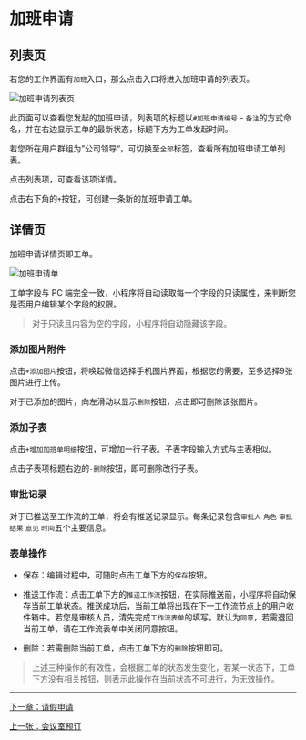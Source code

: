 # 加班申请

## 列表页

若您的工作界面有`加班`入口，那么点击入口将进入加班申请的列表页。

![加班申请列表页](https://ws3.sinaimg.cn/large/006tNc79ly1fz5k83iv10j30u01o0759.jpg)

此页面可以查看您发起的加班申请，列表项的标题以`#加班申请编号` - `备注`的方式命名，并在右边显示工单的最新状态，标题下方为工单发起时间。

若您所在用户群组为”公司领导“，可切换至`全部`标签，查看所有加班申请工单列表。

点击列表项，可查看该项详情。

点击右下角的`+`按钮，可创建一条新的加班申请工单。

## 详情页

加班申请详情页即工单。

![加班申请单](https://ws1.sinaimg.cn/large/006tNc79ly1fz5kd4tbz2j30u01o0gmx.jpg)

工单字段与 PC 端完全一致，小程序将自动读取每一个字段的只读属性，来判断您是否用户编辑某个字段的权限。

> 对于只读且内容为空的字段，小程序将自动隐藏该字段。

### 添加图片附件

点击`+添加图片`按钮，将唤起微信选择手机图片界面，根据您的需要，至多选择9张图片进行上传。

对于已添加的图片，向左滑动以显示`删除`按钮，点击即可删除该张图片。

### 添加子表

点击`+增加加班单明细`按钮，可增加一行子表。子表字段输入方式与主表相似。

点击子表项标题右边的`-删除`按钮，即可删除改行子表。

### 审批记录

对于已推送至工作流的工单，将会有推送记录显示。每条记录包含`审批人` `角色` `审批结果` `意见` `时间`五个主要信息。

### 表单操作

- 保存：编辑过程中，可随时点击工单下方的`保存`按钮。

- 推送工作流：点击工单下方的`推送工作流`按钮，在实际推送前，小程序将自动保存当前工单状态。推送成功后，当前工单将出现在下一工作流节点上的用户收件箱中。若您是审核人员，清先完成`工作流表单`的填写，默认为`同意`，若需退回当前工单，请在工作流表单中关闭同意按钮。

- 删除：若需删除当前工单，点击工单下方的`删除`按钮即可。

> 上述三种操作的有效性，会根据工单的状态发生变化，若某一状态下，工单下方没有相关按钮，则表示此操作在当前状态不可进行，为无效操作。

---

[下一章：请假申请](/leave)

[上一张：会议室预订](/meeting)
